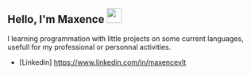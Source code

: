 ## Hello, I'm Maxence <img src="https://appstickers-cdn.appadvice.com/1322603522/828628422/71f37be0775ba325e0dc75a5dd5bc92f-0.gif" width="30px">

I learning programmation with little projects on some current languages, usefull for my professional or personnal activities.
<br />
- [Linkedin]  https://www.linkedin.com/in/maxencevlt
